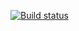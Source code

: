 [![Build status](https://ci.appveyor.com/api/projects/status/ga9uhvu8kk8kkp9b?svg=true)](https://ci.appveyor.com/project/Sadbarg06/pattern1)
